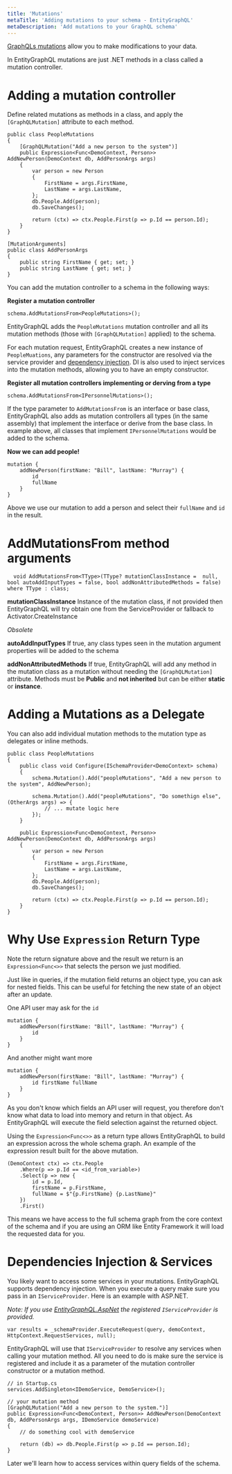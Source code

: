 ```yaml
---
title: 'Mutations'
metaTitle: 'Adding mutations to your schema - EntityGraphQL'
metaDescription: 'Add mutations to your GraphQL schema'
---
```


[GraphQLs mutations](https://graphql.org/learn/queries/#mutations) allow you to make modifications to your data.

In EntityGraphQL mutations are just .NET methods in a class called a mutation controller.

# Adding a mutation controller

Define related mutations as methods in a class, and apply the `[GraphQLMutation]` attribute to each method.

```
public class PeopleMutations
{
    [GraphQLMutation("Add a new person to the system")]
    public Expression<Func<DemoContext, Person>> AddNewPerson(DemoContext db, AddPersonArgs args)
    {
        var person = new Person
        {
            FirstName = args.FirstName,
            LastName = args.LastName,
        };
        db.People.Add(person);
        db.SaveChanges();

        return (ctx) => ctx.People.First(p => p.Id == person.Id);
    }
}

[MutationArguments]
public class AddPersonArgs
{
    public string FirstName { get; set; }
    public string LastName { get; set; }
}
```

You can add the mutation controller to a schema in the following ways:

**Register a mutation controller**

```
schema.AddMutationsFrom<PeopleMutations>();
```

EntityGraphQL adds the `PeopleMutations` mutation controller and all its mutation methods (those with `[GraphQLMutation]` applied) to the schema.

For each mutation request, EntityGraphQL creates a new instance of `PeopleMuations`, any parameters for the constructor are resolved via the service provider and [dependency injection](#dependenciesinjection&services). DI is also used to inject services into the mutation methods, allowing you to have an empty constructor.

**Register all mutation controllers implementing or derving from a type**

```
schema.AddMutationsFrom<IPersonnelMutations>();
```

If the type parameter to `AddMutationsFrom` is an interface or base class, EntityGraphQL also adds as mutation controllers all types (in the same assembly) that implement the interface or derive from the base class. In example above, all classes that implement `IPersonnelMutations` would be added to the schema.

**Now we can add people!**

```
mutation {
    addNewPerson(firstName: "Bill", lastName: "Murray") {
        id
        fullName
    }
}
```

Above we use our mutation to add a person and select their `fullName` and `id` in the result.

# AddMutationsFrom method arguments

```
  void AddMutationsFrom<TType>(TType? mutationClassInstance =  null, bool autoAddInputTypes = false, bool addNonAttributedMethods = false) where TType : class;
```

**mutationClassInstance**
Instance of the mutation class, if not provided then EntityGraphQL will try obtain one from the ServiceProvider or fallback to Activator.CreateInstance

_Obsolete_

**autoAddInputTypes**
If true, any class types seen in the mutation argument properties will be added to the schema

**addNonAttributedMethods**
If true, EntityGraphQL will add any method in the mutation class as a mutation without needing the `[GraphQLMutation]` attribute. Methods must be **Public** and **not inherited** but can be either **static** or **instance**.

# Adding a Mutations as a Delegate

You can also add individual mutation methods to the mutation type as delegates or inline methods.

```
public class PeopleMutations
{
    public class void Configure(ISchemaProvider<DemoContext> schema)
    {
        schema.Mutation().Add("peopleMutations", "Add a new person to the system", AddNewPerson);

        schema.Mutation().Add("peopleMutations", "Do somethign else", (OtherArgs args) => {
            // ... mutate logic here
        });
    }

    public Expression<Func<DemoContext, Person>> AddNewPerson(DemoContext db, AddPersonArgs args)
    {
        var person = new Person
        {
            FirstName = args.FirstName,
            LastName = args.LastName,
        };
        db.People.Add(person);
        db.SaveChanges();

        return (ctx) => ctx.People.First(p => p.Id == person.Id);
    }
}
```

# Why Use `Expression` Return Type

Note the return signature above and the result we return is an `Expression<Func<>>` that selects the person we just modified.

Just like in queries, if the mutation field returns an object type, you can ask for nested fields. This can be useful for fetching the new state of an object after an update.

One API user may ask for the `id`

```
mutation {
    addNewPerson(firstName: "Bill", lastName: "Murray") {
        id
    }
}
```

And another might want more

```
mutation {
    addNewPerson(firstName: "Bill", lastName: "Murray") {
        id firstName fullName
    }
}
```

As you don't know which fields an API user will request, you therefore don't know what data to load into memory and return in that object. As EntityGraphQL will execute the field selection against the returned object.

Using the `Expression<Func<>>` as a return type allows EntityGraphQL to build an expression across the whole schema graph. An example of the expression result built for the above mutation.

```
(DemoContext ctx) => ctx.People
    .Where(p => p.Id == <id_from_variable>)
    .Select(p => new {
        id = p.Id,
        firstName = p.FirstName,
        fullName = $"{p.FirstName} {p.LastName}"
    })
    .First()
```

This means we have access to the full schema graph from the core context of the schema and if you are using an ORM like Entity Framework it will load the requested data for you.

# Dependencies Injection & Services

You likely want to access some services in your mutations. EntityGraphQL supports dependency injection. When you execute a query make sure you pass in an `IServiceProvider`. Here is an example with ASP.NET.

_Note: If you use [EntityGraphQL.AspNet](https://www.nuget.org/packages/EntityGraphQL.AspNet) the registered `IServiceProvider` is provided._

```
var results = _schemaProvider.ExecuteRequest(query, demoContext, HttpContext.RequestServices, null);
```

EntityGraphQL will use that `IServiceProvider` to resolve any services when calling your mutation method. All you need to do is make sure the service is registered and include it as a parameter of the mutation controller constructor or a mutation method.

```
// in Startup.cs
services.AddSingleton<IDemoService, DemoService>();

// your mutation method
[GraphQLMutation("Add a new person to the system.")]
public Expression<Func<DemoContext, Person>> AddNewPerson(DemoContext db, AddPersonArgs args, IDemoService demoService)
{
    // do something cool with demoService

    return (db) => db.People.First(p => p.Id == person.Id);
}
```

Later we'll learn how to access services within query fields of the schema.
